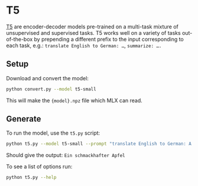 # T5

[T5](https://arxiv.org/pdf/1910.10683.pdf) are encoder-decoder models pre-trained on a multi-task mixture of unsupervised and supervised tasks. T5 works well on a variety of tasks out-of-the-box by prepending a different prefix to the input corresponding to each task, e.g.: `translate English to German: …`, `summarize: ….`

## Setup

Download and convert the model:

```sh
python convert.py --model t5-small
```

This will make the `{model}.npz` file which MLX can read.

## Generate

To run the model, use the `t5.py` script:

```sh
python t5.py --model t5-small --prompt "translate English to German: A tasty apple"
```

Should give the output: `Ein schmackhafter Apfel`

To see a list of options run:

```sh
python t5.py --help
```
